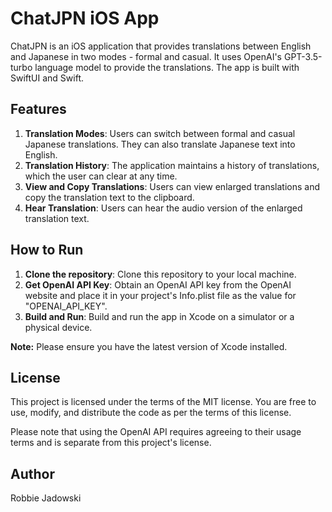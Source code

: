 # ChatJPN iOS App

ChatJPN is an iOS application that provides translations between English and Japanese in two modes - formal and casual. It uses OpenAI's GPT-3.5-turbo language model to provide the translations. The app is built with SwiftUI and Swift.

## Features

1. **Translation Modes**: Users can switch between formal and casual Japanese translations. They can also translate Japanese text into English.
2. **Translation History**: The application maintains a history of translations, which the user can clear at any time.
3. **View and Copy Translations**: Users can view enlarged translations and copy the translation text to the clipboard.
4. **Hear Translation**: Users can hear the audio version of the enlarged translation text.

## How to Run

1. **Clone the repository**: Clone this repository to your local machine.
2. **Get OpenAI API Key**: Obtain an OpenAI API key from the OpenAI website and place it in your project's Info.plist file as the value for "OPENAI_API_KEY".
3. **Build and Run**: Build and run the app in Xcode on a simulator or a physical device.

**Note:** Please ensure you have the latest version of Xcode installed.

## License

This project is licensed under the terms of the MIT license. You are free to use, modify, and distribute the code as per the terms of this license. 

Please note that using the OpenAI API requires agreeing to their usage terms and is separate from this project's license.

## Author

Robbie Jadowski


